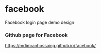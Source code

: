 # facebook
Facebook login page demo design

### Github page for Facebook
https://mdimranhossaing.github.io/facebook/
